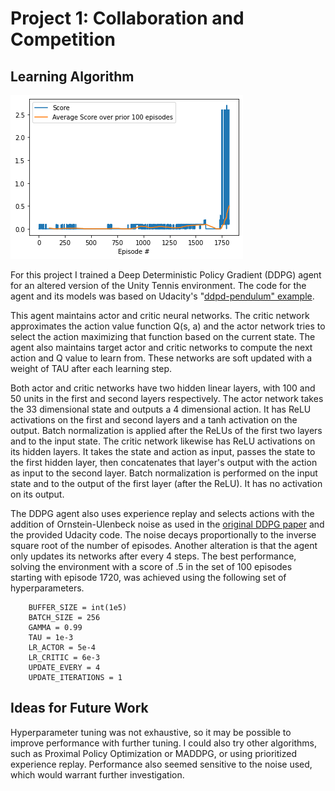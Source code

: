 # Project 1: Collaboration and Competition

## Learning Algorithm

![Scores](ddpg_tennis_scores.png)

For this project I trained a Deep Deterministic Policy Gradient (DDPG) agent for an altered version of the Unity Tennis environment. The code for the agent and its models was based on Udacity's "[ddpd-pendulum" example](https://github.com/udacity/deep-reinforcement-learning/tree/master/ddpg-pendulum). 

This agent maintains actor and critic neural networks. The critic network approximates the action value function Q(s, a) and the actor network tries to select the action maximizing that function based on the current state. The agent also maintains target actor and critic networks to compute the next action and Q value to learn from. These networks are soft updated with a weight of TAU after each learning step. 

Both actor and critic networks have two hidden linear layers, with 100 and 50 units in the first and second layers respectively.  The actor network takes the 33 dimensional state and outputs a 4 dimensional action. It has ReLU activations on the first and second layers and a tanh activation on the output. Batch normalization is applied after the ReLUs of the first two layers and to the input state. The critic network likewise has ReLU activations on its hidden layers. It takes the state and action as input, passes the state to the first hidden layer, then concatenates that layer's output with the action as input to the second layer. Batch normalization is performed on the input state and to the output of the first layer (after the ReLU). It has no activation on its output.

The DDPG agent also uses experience replay and selects actions with the addition of Ornstein-Ulenbeck noise as used in the [original DDPG paper](https://arxiv.org/abs/1509.02971) and the provided Udacity code. The noise decays proportionally to the inverse square root of the number of episodes. Another alteration is that the agent only updates its networks after every 4 steps. The best performance, solving the environment with a score of .5 in the set of 100 episodes starting with episode 1720, was achieved using the following set of hyperparameters.


		BUFFER_SIZE = int(1e5)
		BATCH_SIZE = 256
		GAMMA = 0.99
		TAU = 1e-3
		LR_ACTOR = 5e-4
		LR_CRITIC = 6e-3
		UPDATE_EVERY = 4
		UPDATE_ITERATIONS = 1

## Ideas for Future Work

Hyperparameter tuning was not exhaustive, so it may be possible to improve performance with further tuning. I could also try other algorithms, such as Proximal Policy Optimization or MADDPG, or using prioritized experience replay. Performance also seemed sensitive to the noise used, which would warrant further investigation.
